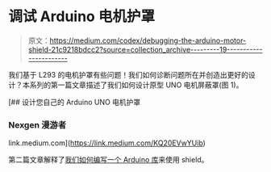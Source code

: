 # 调试 Arduino 电机护罩

> 原文：<https://medium.com/codex/debugging-the-arduino-motor-shield-21c9218bdcc2?source=collection_archive---------19----------------------->

我们基于 L293 的电机护罩有些问题！我们如何诊断问题所在并创造出更好的设计？本系列的第一篇文章描述了我们如何设计原型 UNO 电机屏蔽罩(图 1)。

[](https://link.medium.com/KQ20EVwYUib) [## 设计您自己的 Arduino UNO 电机护罩

### Nexgen 漫游者

link.medium.com](https://link.medium.com/KQ20EVwYUib) 

第二篇文章解释了[我们如何编写一个 Arduino 库](https://reefwing.medium.com/how-to-create-your-own-arduino-library-540f833a49cf)来使用 shield。